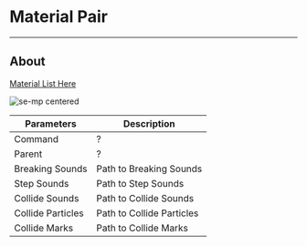 # Material Pair

___

## About

[Material List Here](../../../materials/materials-list.md)

![se-mp centered]()

| Parameters | Description |
|---|---|
| Command | ? |
| Parent | ? |
| Breaking Sounds | Path to Breaking Sounds |
| Step Sounds | Path to Step Sounds |
| Collide Sounds | Path to Collide Sounds |
| Collide Particles | Path to Collide Particles |
| Collide Marks | Path to Collide Marks |
